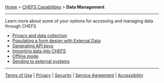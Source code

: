 [Home](index) > [CHEFS Capabilities](Capabilities) > **Data Management**
***

Learn more about some of your options for accessing and managing data through CHEFS

* [Privacy and data collection](Privacy-and-data-collection)
* [Populating a form design with External Data](Populating-a-form-design-with-External-Data)
* [Generating API keys](Generating-API-keys)
* [Importing data into CHEFS](Importing-data-into-CHEFS)
* [Offline mode](Offline-mode)
* [Sending to external systems](Sending-to-an-external-systems)

***
[Terms of Use](Terms-of-Use) | [Privacy](Privacy) | [Security](Security) | [Service Agreement](Service-Agreement) | [Accessibility](Accessibility)